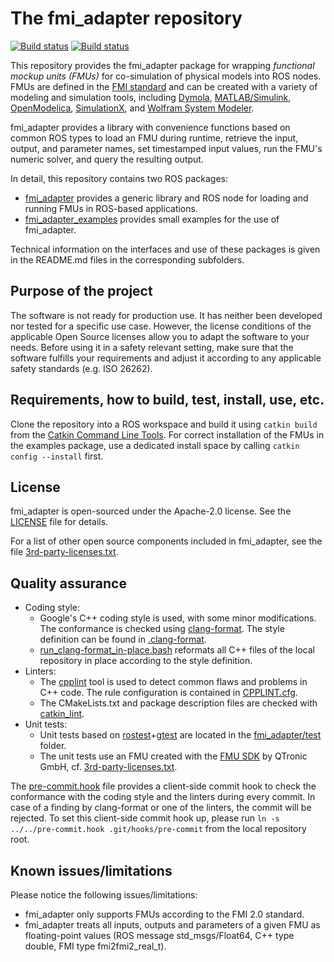# The fmi_adapter repository

[![Build status](http://build.ros.org/job/Mdev__fmi_adapter__ubuntu_bionic_amd64/badge/icon?subject=Build%20farm%3A%20Melodic)](http://build.ros.org/job/Mdev__fmi_adapter__ubuntu_bionic_amd64/)
[![Build status](http://build.ros.org/job/Ndev__fmi_adapter__ubuntu_focal_amd64/badge/icon?subject=Build%20farm%3A%20Noetic)](http://build.ros.org/job/Ndev__fmi_adapter__ubuntu_focal_amd64/)

This repository provides the fmi_adapter package for wrapping *functional mockup units (FMUs)* for co-simulation of physical models into ROS nodes. FMUs are defined in the [FMI standard](http://fmi-standard.org/) and can be created with a variety of modeling and simulation tools, including [Dymola](http://www.3ds.com/products-services/catia/products/dymola), [MATLAB/Simulink](https://www.mathworks.com/products/simulink.html), [OpenModelica](https://www.openmodelica.org/), [SimulationX](https://www.simulationx.de/), and [Wolfram System Modeler](http://www.wolfram.com/system-modeler/).

fmi_adapter provides a library with convenience functions based on common ROS types to load an FMU during runtime, retrieve the input, output, and parameter names, set timestamped input values, run the FMU's numeric solver, and query the resulting output.

In detail, this repository contains two ROS packages:

*   [fmi_adapter](fmi_adapter/) provides a generic library and ROS node for loading and running FMUs in ROS-based applications.
*   [fmi_adapter_examples](fmi_adapter_examples/) provides small examples for the use of fmi_adapter.

Technical information on the interfaces and use of these packages is given in the README.md files in the corresponding subfolders.


## Purpose of the project

The software is not ready for production use. It has neither been developed nor tested for a specific use case. However, the license conditions of the applicable Open Source licenses allow you to adapt the software to your needs. Before using it in a safety relevant setting, make sure that the software fulfills your requirements and adjust it according to any applicable safety standards (e.g. ISO 26262).


## Requirements, how to build, test, install, use, etc.

Clone the repository into a ROS workspace and build it using `catkin build` from the [Catkin Command Line Tools](https://catkin-tools.readthedocs.io/). For correct installation of the FMUs in the examples package, use a dedicated install space by calling `catkin config --install` first.


## License

fmi_adapter is open-sourced under the Apache-2.0 license. See the [LICENSE](LICENSE) file for details.

For a list of other open source components included in fmi_adapter, see the file [3rd-party-licenses.txt](3rd-party-licenses.txt).


## Quality assurance

*   Coding style:
    *   Google's C++ coding style is used, with some minor modifications. The conformance is checked using [clang-format](https://clang.llvm.org/docs/ClangFormat.html). The style definition can be found in [.clang-format](.clang-format).
    *   [run_clang-format_in-place.bash](run_clang-format_in-place.bash) reformats all C++ files of the local repository in place according to the style definition.
*   Linters:
    *   The [cpplint](https://github.com/google/styleguide/tree/gh-pages/cpplint) tool is used to detect common flaws and problems in C++ code. The rule configuration is contained in [CPPLINT.cfg](CPPLINT.cfg).
    *   The CMakeLists.txt and package description files are checked with [catkin_lint](http://wiki.ros.org/catkin_lint).
*   Unit tests:
    *   Unit tests based on [rostest](http://wiki.ros.org/rostest)+[gtest](https://github.com/google/googletest) are located in the [fmi_adapter/test](fmi_adapter/test) folder.
    *   The unit tests use an FMU created with the [FMU SDK](https://www.qtronic.de/en/fmu-sdk/) by QTronic GmbH, cf. [3rd-party-licenses.txt](3rd-party-licenses.txt).

The [pre-commit.hook](pre-commit.hook) file provides a client-side commit hook to check the conformance with the coding style and the linters during every commit. In case of a finding by clang-format or one of the linters, the commit will be rejected. To set this client-side commit hook up, please run `ln -s ../../pre-commit.hook .git/hooks/pre-commit` from the local repository root.


## Known issues/limitations

Please notice the following issues/limitations:

*   fmi_adapter only supports FMUs according to the FMI 2.0 standard.
*   fmi_adapter treats all inputs, outputs and parameters of a given FMU as floating-point values (ROS message std_msgs/Float64, C++ type double, FMI type fmi2fmi2_real_t).
